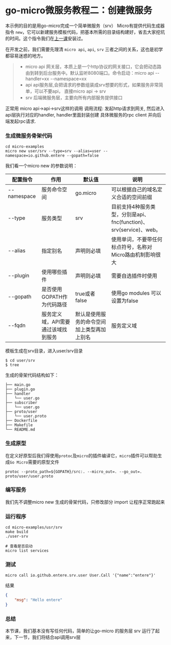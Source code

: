# go-micro微服务教程二：创建微服务

本示例的目的是用go-micro完成一个简单微服务（srv）
Micro有提供代码生成器指令 `new`，它可以新建服务模板代码，把基本所需的目录结构建好，省去大家挖坑的时间。这个指令我们在[上一课]()安装过。

在开发之前，我们需要先理清 `micro api`, `api`, `srv` 三者之间的关系，这也是初学都容易迷惑的地方。
> * micro api 网关层，本质上是一个http协议的网关接口，它会把动态路由到转到后台服务中。默认监听8080端口。命令启动：micro api --handler=xx --namespace=xx
> * api api服务层,会把请求的参数组装成srv想要的形式，如果服务非常简单，可以不要api， 直接micro api -> srv
> * srv 后端微服务层，主要向所有内部服务提供接口

正常用 micro api->api->srv这样的调用
调用流程: 发起http请求到网关, 然后进入api层执行对应的handler, handler里面封装创建 具体微服务的rpc client 并向后端发起rpc请求.



### 生成微服务骨架代码

```shell script
cd micro-examples  
micro new user/srv --type=srv --alias=user --namespace=io.github.entere --gopath=false
```
我们看一个micro new 的参数说明：

|配置指令|作用|默认值|说明|
|---|---|---|---|
|--namespace|服务命令空间 |go.micro|可以根据自己的域名定义合适的空间前缀|
|--type|服务类型|srv|目前支持4种服务类型，分别是api、fnc(function)、srv(service)、web。|
|--alias|指定别名|声明则必填|使用单词，不要带任何标点符号，名称对Micro路由机制影响很大|
|--plugin|使用哪些插件|声明则必填|需要自选插件时使用|
|--gopath|是否使用GOPATH作为代码路径|true或者false|使用go modules 可以设置为false|
|--fqdn|服务定义域，API需要通过该域找到服务|默认是使用服务的命令空间加上类型再加上别名|服务定义域|

模板生成在srv目录，进入user/srv目录

```shell script
$ cd user/srv
$ tree
```
生成的骨架代码结构如下：

```
├── main.go
├── plugin.go
├── handler
│   └── user.go
├── subscriber
│   └── user.go
├── proto/user
│   └── user.proto
├── Dockerfile
├── Makefile
└── README.md

```


### 生成原型
在定义好原型后我们得使用`protoc`及`micro`的插件编译它，`micro`插件可以帮助生成`Go Micro`需要的原型文件
```shell script
protoc --proto_path=${GOPATH}/src:. --micro_out=. --go_out=. proto/user/user.proto
```

### 编写服务
我们先不调整micro new 生成的骨架代码，只修改部分 import 让程序正常跑起来

### 运行程序

```shell script
cd micro-examples/usr/srv
make build
./user-srv 

# 查看是否启动
micro list services

```


### 测试

```shell script
micro call io.github.entere.srv.user User.Call '{"name":"entere"}'
```
结果 
```json
{
    "msg": "Hello entere"
}
```


### 总结

本节课，我们基本没有写任何代码，简单的让go-micro 的服务层 srv 运行了起来，下一节，我们将结合api调用srv层